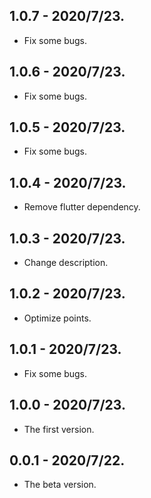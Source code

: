 ## 1.0.7 - 2020/7/23.

* Fix some bugs.

## 1.0.6 - 2020/7/23.

* Fix some bugs.

## 1.0.5 - 2020/7/23.

* Fix some bugs.

## 1.0.4 - 2020/7/23.

* Remove flutter dependency.

## 1.0.3 - 2020/7/23.

* Change description.

## 1.0.2 - 2020/7/23.

* Optimize points.

## 1.0.1 - 2020/7/23.

* Fix some bugs.

## 1.0.0 - 2020/7/23.

* The first version.

## 0.0.1 - 2020/7/22.

* The beta version.
